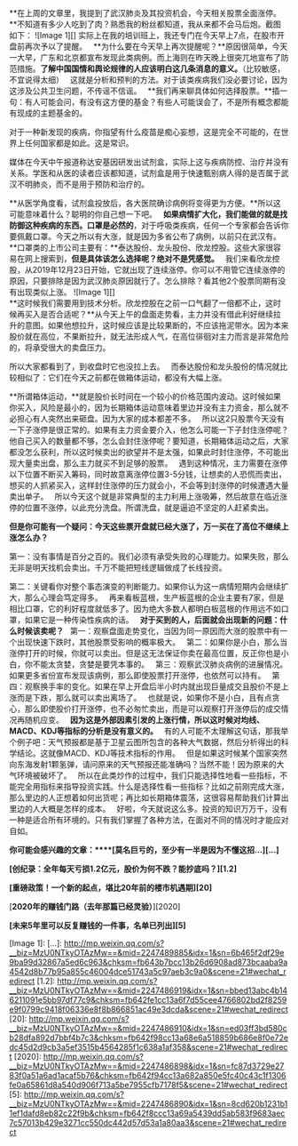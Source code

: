   
**在上周的文章里，我提到了武汉肺炎及其投资机会，今天相关股票全面涨停。**不知道有多少人吃到了肉？熟悉我的粉丝都知道，我从来都不会马后炮。截图如下：
![Image 1][]
实际上在我的培训班上，我还专门在今天早上7点，在股市开盘前再次予以了提醒。
 
**为什么要在今天早上再次提醒呢？**原因很简单，今天一大早，广东和北京都宣布发现此类病例。而上海则在昨天晚上很突兀地宣布了防范措施。**了解中国国情和舆论规律的人应该明白这几条消息的意义。**（比较敏感，不宜说得太细）
 
这就是分析和预判的方法。对于该类疾病我们没必要讨论，因为这涉及公共卫生问题，不传谣不信谣。
 
**我们再来聊具体如何选择股票。**插一句：有人可能会问，有没有这方便的基金？有些人可能误会了，不是所有概念都能有现成的主题基金的。
  
对于一种新发现的疾病，你指望有什么疫苗是痴心妄想，这是完全不可能的，在世界上任何国家都是如此。这是常识。
  
媒体在今天中午报道称达安基因研发出试剂盒，实际上这与疾病防控、治疗并没有关系。学医和从医的读者应该都知道，试剂盒是用于快速甄别病人得的是否属于武汉不明肺炎，而不是用于预防和治疗的。
  
**从医学角度看，试剂盒投放后，各大医院确诊病例将变得更为方便。**所以这可能意味着什么？聪明的你自己想一下吧。
 
**如果病情扩大化，我们能做的就是找防御这种疾病的东西。口罩是必然的**，对于呼吸类疾病，任何一个专家都会告诉你要佩戴口罩。今天之所以有大涨，就是因为多省公布了病例，以前只在武汉有。
 
**口罩类的上市公司主要有：**泰达股份、龙头股份、欣龙控股。这些大家很容易在网上搜索到，**但是具体该怎么选择呢？绝对不是凭感觉。**
 
我们来看欣龙控股，从2019年12月23日开始，它就出现了连续涨停。你可以不用管它连续涨停的原因，只要排除是因为武汉肺炎原因就行了。怎么排除？看其他2个股票同期有没有出现类似上涨。
![Image 1][]
   
**这时候我们需要用到技术分析。欣龙控股在之前一口气翻了一倍都不止，这时候再买入是否合适呢？**从今天上午的盘面走势看，主力并没有借此利好继续拉升的意图。如果他想拉升，这时候应该是比较果断的，不应该拖泥带水。因为本来股价就在高位，不果断拉升，就无法形成人气，在高位徘徊对主力而言是非常危险的，将承受很大的卖盘压力。
  
所以大家都看到了，到收盘时它也没拉上去。
 
而泰达股份和龙头股份的情况就比较相似了：它们在今天之前都在做箱体运动，都没有大幅上涨。
  
**所谓箱体运动，**就是股价长时间在一个较小的价格范围内波动。这时候如果你买入，风险是最小的，因为长期箱体运动意味着里边并没有主力资金，那么就不必担心有人突然出来砸盘。因为大家的成本都差不多。
 
所以这2只股票今天没有一下子涨停是很正常的。如果有主力资金要介入，他怎么可能一下子封住涨停呢？他自己买入的数量都不够，怎么会封住涨停呢？要知道，长期箱体运动之后，大家都没怎么获利，所以这时候卖出的欲望并不是太强，如果此时封住涨停，不可能出现大量卖出盘，那么主力就买不到足够的股票。
 
遇到这种情况，主力需要在涨停以下位置不断买入筹码，同时故意离涨停位置3-5分钱，让想卖的人恐慌而卖出，想买的人抓紧买入，这样封住涨停的压力就会小，不会等到封涨停的时候遭遇大量卖出单子。
 
所以今天这个就是非常典型的主力利用上涨吸筹，然后故意在临近涨停的位置不涨停，以此充分洗盘。所谓洗盘，就是逼迫不坚定的人赶紧卖出。
  
**但是你可能有一个疑问：今天这些票开盘就已经大涨了，万一买在了高位不继续上涨怎么办？**
  
第一：没有事情是百分之百的。我们必须有承受失败的心理能力。如果失败，那么无非是明天找机会卖出。千万不能把短线逻辑做成了长线投资。
  
第二：关键看你对整个事态演变的判断能力。如果你认为这一病情短期内会继续扩大，那么心理会笃定得多。
 
再来看板蓝根，生产板蓝根的企业主要有7家，但是相比口罩，它的利好程度就低多了。因为绝大多数人都明白板蓝根的作用远不如口罩，如果它是一种传染性疾病的话。
 
**对于买到的人，后面就会出现新的问题：什么时候该卖呢？**
 
第一：观察盘面走势变化，当因为同一原因而大涨的股票中有一个出现快速下跌时，其他股票受影响的概率极大。
 
第二：如果你是小白，那么当涨停打开的时候，你就可以卖出。但是这无法保证你卖在最高位置，反正你也是小白，你不能太贪婪，贪婪是要凭本事的。
 
第三：观察武汉肺炎病例的进展情况。如果更多省份宣布发现该病例，那么即使股票打开涨停，也依然可以持有。
 
第四：观察换手率的变化。如果在早上开盘后半小时内就出现巨量成交且股价不是上涨而是下跌，那么就可以卖出离场了。
 
也就是说，如果你不是小白，且有点贪心，那么即使股价打开涨停，也不必匆忙卖出，而是可以观察打开涨停后的成交情况再随机应变。
 
**因为这是外部因素引发的上涨行情，所以这时候对均线、MACD、KDJ等指标的分析是没有意义的。**
 
有的人可能不太理解这句话，那我举个例子吧：天气预报都是基于卫星云图所包含的各种大气数据，然后分析得出的科学结论。这就像MACD、KDJ等技术指标的作用。
 
但是如果这时候某个国家突然向东海发射1颗氢弹，请问原来的天气预报还能准确吗？当然不能！因为原来的大气环境被破坏了。
 
所以在此类炒作的过程中，我们只能选择性地看一些指标，不能完全用指标来指导投资实践。什么是选择性看一些指标？比如之前刚完成大涨，那么里边的人正想着如何出货呢；再比如长期箱体震荡，这很容易帮助我们计算出里边的人大概是怎样的成本。
 
好啦，今天就说这么多。投资的知识万万千，没有一种是适合所有环境的。只有我们掌握了各种方法，在面对不同的情况时才能应对自如。
  
**你可能会感兴趣的文章：****[莫名巨亏的，至少有一半是因为不懂这招...][...]**  
  
**[创纪录：全年每天亏损1.2亿元，股价为何不跌？能抄底吗？][1.2]**  
  
**[重磅政策！一个新的起点，堪比20年前的楼市机遇期][20]**  
  
[**2020年的赚钱门路（去年那篇已经灵验）**][2020]  
  
**[未来5年里可以反复赚钱的一件事，名单已列出][5]**
  

[Image 1]: 
[...]: http://mp.weixin.qq.com/s?__biz=MzU0NTkyOTAzMw==&mid=2247489885&idx=1&sn=6b465f2df29e9ba99d32867a5ed6c963&chksm=fb643b7bcc13b26d6908ad873bcaaba9a4542d8b77b95a855c46004dce51743a5c97aeb3c9a0&scene=21#wechat_redirect
[1.2]: http://mp.weixin.qq.com/s?__biz=MzU0NTkyOTAzMw==&mid=2247486919&idx=1&sn=bbed13abc4b146211091e5bb97df77c9&chksm=fb642fe1cc13a6f7d55cee4766802bd2f8259e9f0799c9418f06336e8f8b866851ac49e3dcda&scene=21#wechat_redirect
[20]: http://mp.weixin.qq.com/s?__biz=MzU0NTkyOTAzMw==&mid=2247486910&idx=1&sn=ed03ff3bd580cb28dfa892d7bbf4b7c3&chksm=fb642f98cc13a68e6a518859b686e8f0e72edc45d2d9cb3a5ef3515b4564285f1c638a1af358&scene=21#wechat_redirect
[2020]: http://mp.weixin.qq.com/s?__biz=MzU0NTkyOTAzMw==&mid=2247486898&idx=1&sn=fc87d3729e2783f0a51a6ad1acaf5b76&chksm=fb642f94cc13a682a850e5fc40c43c1f1306fe0a65861d8a540d906f713a5be7955cfb7178f5&scene=21#wechat_redirect
[5]: http://mp.weixin.qq.com/s?__biz=MzU0NTkyOTAzMw==&mid=2247486890&idx=1&sn=8cd620b1231b11ef1dafd8eb82c22f9b&chksm=fb642f8ccc13a69a5439dd5ab583f9683aec7c57013b429e3271cc550dc442d57d53a1a80aa3&scene=21#wechat_redirect